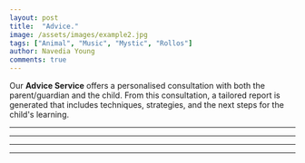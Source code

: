 ```yaml
---
layout: post
title:  "Advice."
image: /assets/images/example2.jpg
tags: ["Animal", "Music", "Mystic", "Rollos"]
author: Navedia Young
comments: true
---
```

Our **Advice Service** offers a personalised consultation with both the parent/guardian and the child. From this consultation, a tailored report is generated that includes techniques, strategies, and the next steps for the child's learning.



---



___

---

***
